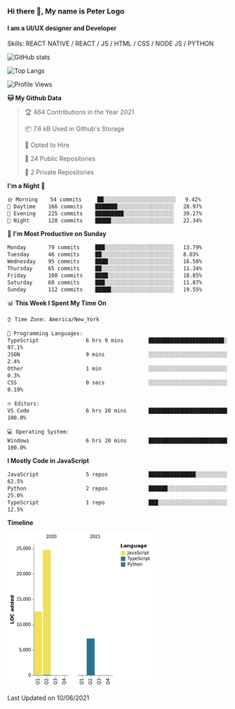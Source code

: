 ### Hi there 👋, My name is Peter Logo
#### I am a UI/UX designer and Developer
Skills: REACT NATIVE / REACT / JS / HTML / CSS / NODE JS / PYTHON

![GitHub stats](https://github-readme-stats.vercel.app/api?username=peterlogo&show_icons=true&count_private=true&theme=dark)

![Top Langs](https://github-readme-stats.vercel.app/api/top-langs/?username=peterlogo&theme=dark&layout=compact&langs_count=8)

<!--START_SECTION:waka-->
![Profile Views](http://img.shields.io/badge/Profile%20Views-0-blue)

**🐱 My Github Data** 

> 🏆 464 Contributions in the Year 2021
 > 
> 📦 7.6 kB Used in Github's Storage 
 > 
> 💼 Opted to Hire
 > 
> 📜 24 Public Repositories 
 > 
> 🔑 2 Private Repositories  
 > 
**I'm a Night 🦉** 

```text
🌞 Morning    54 commits     ██░░░░░░░░░░░░░░░░░░░░░░░   9.42% 
🌆 Daytime    166 commits    ███████░░░░░░░░░░░░░░░░░░   28.97% 
🌃 Evening    225 commits    █████████░░░░░░░░░░░░░░░░   39.27% 
🌙 Night      128 commits    █████░░░░░░░░░░░░░░░░░░░░   22.34%

```
📅 **I'm Most Productive on Sunday** 

```text
Monday       79 commits     ███░░░░░░░░░░░░░░░░░░░░░░   13.79% 
Tuesday      46 commits     ██░░░░░░░░░░░░░░░░░░░░░░░   8.03% 
Wednesday    95 commits     ████░░░░░░░░░░░░░░░░░░░░░   16.58% 
Thursday     65 commits     ██░░░░░░░░░░░░░░░░░░░░░░░   11.34% 
Friday       108 commits    ████░░░░░░░░░░░░░░░░░░░░░   18.85% 
Saturday     68 commits     ███░░░░░░░░░░░░░░░░░░░░░░   11.87% 
Sunday       112 commits    █████░░░░░░░░░░░░░░░░░░░░   19.55%

```


📊 **This Week I Spent My Time On** 

```text
⌚︎ Time Zone: America/New_York

💬 Programming Languages: 
TypeScript               6 hrs 9 mins        ████████████████████████░   97.1% 
JSON                     9 mins              ░░░░░░░░░░░░░░░░░░░░░░░░░   2.4% 
Other                    1 min               ░░░░░░░░░░░░░░░░░░░░░░░░░   0.3% 
CSS                      0 secs              ░░░░░░░░░░░░░░░░░░░░░░░░░   0.19%

🔥 Editors: 
VS Code                  6 hrs 20 mins       █████████████████████████   100.0%

💻 Operating System: 
Windows                  6 hrs 20 mins       █████████████████████████   100.0%

```

**I Mostly Code in JavaScript** 

```text
JavaScript               5 repos             ███████████████░░░░░░░░░░   62.5% 
Python                   2 repos             ██████░░░░░░░░░░░░░░░░░░░   25.0% 
TypeScript               1 repo              ███░░░░░░░░░░░░░░░░░░░░░░   12.5%

```


**Timeline**

![Chart not found](https://raw.githubusercontent.com/peterlogo/peterlogo/main/charts/bar_graph.png) 


 Last Updated on 10/06/2021
<!--END_SECTION:waka-->



